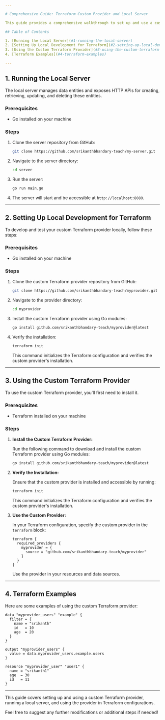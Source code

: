```yaml
---

# Comprehensive Guide: Terraform Custom Provider and Local Server

This guide provides a comprehensive walkthrough to set up and use a custom Terraform provider along with a local server to manage data entities.

## Table of Contents

1. [Running the Local Server](#1-running-the-local-server)
2. [Setting Up Local Development for Terraform](#2-setting-up-local-development-for-terraform)
3. [Using the Custom Terraform Provider](#3-using-the-custom-terraform-provider)
4. [Terraform Examples](#4-terraform-examples)

---
```


## 1. Running the Local Server

The local server manages data entities and exposes HTTP APIs for creating, retrieving, updating, and deleting these entities.

### Prerequisites

- Go installed on your machine

### Steps

1. Clone the server repository from GitHub:

   ```bash
   git clone https://github.com/srikanthbhandary-teach/my-server.git
   ```

2. Navigate to the server directory:

   ```bash
   cd server
   ```

3. Run the server:

   ```bash
   go run main.go
   ```

4. The server will start and be accessible at `http://localhost:8080`.

---

## 2. Setting Up Local Development for Terraform

To develop and test your custom Terraform provider locally, follow these steps:

### Prerequisites

- Go installed on your machine

### Steps

1. Clone the custom Terraform provider repository from GitHub:

   ```bash
   git clone https://github.com/srikanthbhandary-teach/myprovider.git
   ```

2. Navigate to the provider directory:

   ```bash
   cd myprovider
   ```

3. Install the custom Terraform provider using Go modules:

   ```bash
   go install github.com/srikanthbhandary-teach/myprovider@latest
   ```

4. Verify the installation:

   ```bash
   terraform init
   ```

   This command initializes the Terraform configuration and verifies the custom provider's installation.

---

## 3. Using the Custom Terraform Provider

To use the custom Terraform provider, you'll first need to install it.

### Prerequisites

- Terraform installed on your machine

### Steps

1. **Install the Custom Terraform Provider:**

   Run the following command to download and install the custom Terraform provider using Go modules:

   ```bash
   go install github.com/srikanthbhandary-teach/myprovider@latest
   ```

2. **Verify the Installation:**

   Ensure that the custom provider is installed and accessible by running:

   ```bash
   terraform init
   ```

   This command initializes the Terraform configuration and verifies the custom provider's installation.

3. **Use the Custom Provider:**

   In your Terraform configuration, specify the custom provider in the `terraform` block:

   ```hcl
   terraform {
     required_providers {
       myprovider = {
         source = "github.com/srikanthbhandary-teach/myprovider"
       }
     }
   }
   ```

   Use the provider in your resources and data sources.

---

## 4. Terraform Examples

Here are some examples of using the custom Terraform provider:

```hcl
data "myprovider_users" "example" {
  filter = {
    name = "srikanth"
    id   = 10
    age  = 20
  }
}

output "myprovider_users" {
  value = data.myprovider_users.example.users
}

resource "myprovider_user" "user1" {
  name = "srikanth1"
  age  = 30
  id   = 11
}
```

---

This guide covers setting up and using a custom Terraform provider, running a local server, and using the provider in Terraform configurations.

Feel free to suggest any further modifications or additional steps if needed!
